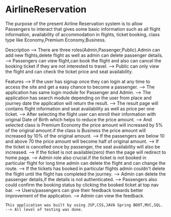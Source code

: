 # AirlineReservation
The purpose of the present Airline Reservation system is to allow Passengers to interact that gives some basic information such as all  flight information,
availability of accommodation in flights, ticket booking, class type like  Economy,Premium Economy,Business.


Description
    --> There are three roles(Admin,Passenger,Public).Admin can add new flights,delete flight as well as admin can delete passenger details.
    --> Passengers can view flight,can book the flight and also can cancel the booking ticket if they are not interested to travel.
    --> Public can only view the flight and can check the ticket price and seat availability.
    

Features
    --> If the user has signup once they can login at any time to access the site and get a easy chance to become a passenger.
    --> The application has same login module for Passenger and Admin. 
    --> The application has search module depending on the user from place and journey date the application will return the result.
    --> The result page will contains flight information and seat availability as well as price per one ticket.
    --> After selecting the flight user can enroll their information with original Date of Birth which helps to reduce the price amount.
    --> And selected class is Premium Economy the price amount will increased by 5% of the original amount.if the class is Business the price amount
        will increased by 10% of the original amount.
    --> If the passengers are below 10 and above 70 the price amount will become half of original amount.
    --> If the ticket is cancelled once by passenger, the seat availability will also be increased. 
    --> If the ticket is not available(zero) then the page will redirect to home page.
    --> Admin role also crucial.if the ticket is not booked in particular flight for long time admin can delete the flight and can change the route.
    --> If the tickets has booked in particular flights admin couldn't delete the flight until the flight has completed the journey.
    --> Admin can delete the passenger details,if the details is not authenticated.
    --> Passengers also could confirm the booking status by clicking the booked ticket at top nav bar.
    --> Users/passengers can give their feedback towards better improvement of the application.
    --> Admin can view the feedback.
    
    This application was built by using JSP,CSS,JAVA Spring BOOT,MVC,SQL.
    --> All level of testing was done.



    
    
    

    
    
